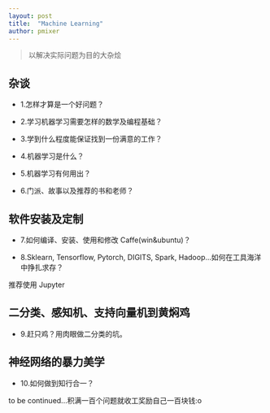 ```yaml
---
layout: post
title:  "Machine Learning"
author: pmixer
---
```

> 以解决实际问题为目的大杂烩

## 杂谈

+ 1.怎样才算是一个好问题？

+ 2.学习机器学习需要怎样的数学及编程基础？

+ 3.学到什么程度能保证找到一份满意的工作？

+ 4.机器学习是什么？

+ 5.机器学习有何用出？

+ 6.门派、故事以及推荐的书和老师？

## 软件安装及定制

+ 7.如何编译、安装、使用和修改 Caffe(win&ubuntu)？

+ 8.Sklearn, Tensorflow, Pytorch, DIGITS, Spark, Hadoop...如何在工具海洋中挣扎求存？

推荐使用 Jupyter

## 二分类、感知机、支持向量机到黄焖鸡

+ 9.赶只鸡？用肉眼做二分类的坑。

## 神经网络的暴力美学

+ 10.如何做到知行合一？

to be continued...积满一百个问题就收工奖励自己一百块钱:o
